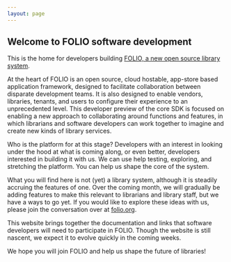```yaml
---
layout: page
---
```


## Welcome to FOLIO software development

This is the home for developers building [FOLIO, a new open source library
system](https://www.folio.org/).

At the heart of FOLIO is an open source, cloud hostable, app-store based
application framework, designed to facilitate collaboration between disparate
development teams.  It is also designed to enable vendors, libraries, tenants,
and users to configure their experience to an unprecedented level. This
developer preview of the core SDK is focused on enabling a new approach to
collaborating around functions and features, in which librarians and software
developers can work together to imagine and create new kinds of library
services.

Who is the platform for at this stage?  Developers with an interest in looking
under the hood at what is coming along, or even better, developers interested
in building it with us.  We can use help testing, exploring, and stretching the
platform.  You can help us shape the core of the system.

What you will find here is not (yet) a library system, although it is steadily
accruing the features of one.  Over the coming month, we will gradually be
adding features to make this relevant to librarians and library staff, but we
have a ways to go yet.  If you would like to explore these ideas with us,
please join the conversation over at [folio.org](https://www.folio.org/).

This website brings together the documentation and links that software
developers will need to participate in FOLIO.  Though the website is still
nascent, we expect it to evolve quickly in the coming weeks.

We hope you will join FOLIO and help us shape the future of libraries!

